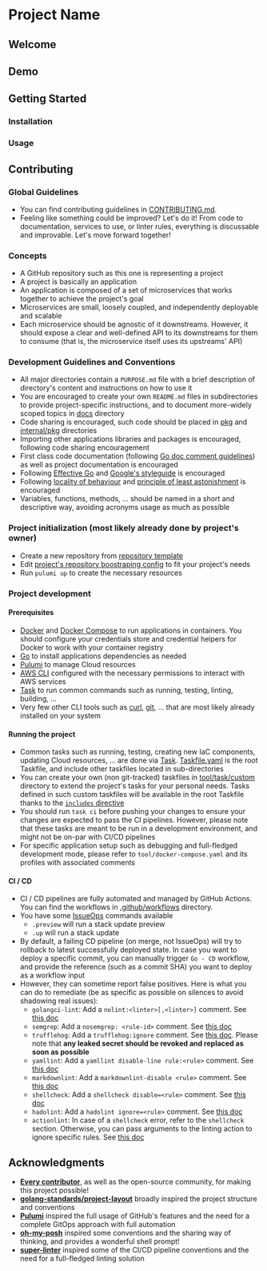 <!-- File managed by repo-as-code, do not edit manually! -->
# Project Name

<!-- Brief description of the project -->

## Welcome

<!-- Project presentation, motivation, and main features -->

## Demo

<!-- If applicable, project demo (video, screenshots, asciicinema, ...) -->

## Getting Started

### Installation

<!-- Prerequisites and installation instructions -->

### Usage

<!-- Basic usage and main commands -->

## Contributing

### Global Guidelines

- You can find contributing guidelines in [CONTRIBUTING.md](/../../../../kemadev/.github/blob/main/.github/CONTRIBUTING.md).
- Feeling like something could be improved? Let's do it! From code to documentation, services to use, or linter rules, everything is discussable and improvable. Let's move forward together!

### Concepts

- A GitHub repository such as this one is representing a project
- A project is basically an application
- An application is composed of a set of microservices that works together to achieve the project's goal
- Microservices are small, loosely coupled, and independently deployable and scalable
- Each microservice should be agnostic of it downstreams. However, it should expose a clear and well-defined API to its downstreams for them to consume (that is, the microservice itself uses its upstreams' API)

### Development Guidelines and Conventions

- All major directories contain a `PURPOSE.md` file with a brief description of directory's content and instructions on how to use it
- You are encouraged to create your own `README.md` files in subdirectories to provide project-specific instructions, and to document more-widely scoped topics in [docs](./doc) directory
- Code sharing is encouraged, such code should be placed in [pkg](pkg) and [internal/pkg](internal/pkg) directories
- Importing other applications libraries and packages is encouraged, following code sharing encouragement
- First class code documentation (following [Go doc comment guidelines](https://go.dev/doc/comment)) as well as project documentation is encouraged
- Following [Effective Go](https://go.dev/doc/effective_go) and [Google's styleguide](https://google.github.io/styleguide/go/) is encouraged
- Following [locality of behaviour](https://htmx.org/essays/locality-of-behaviour/) and [principle of least astonishment](https://en.wikipedia.org/wiki/Principle_of_least_astonishment) is encouraged
- Variables, functions, methods, ... should be named in a short and descriptive way, avoiding acronyms usage as much as possible

### Project initialization (most likely already done by project's owner)

- Create a new repository from [repository template](../../../repository-template)
- Edit [project's repository boostraping config](./config/github-repo/main.go) to fit your project's needs
- Run `pulumi up` to create the necessary resources

### Project development

#### Prerequisites

- [Docker](https://github.com/docker/cli) and [Docker Compose](https://github.com/docker/compose) to run applications in containers. You should configure your credentials store and credential helpers for Docker to work with your container registry
- [Go](https://github.com/golang/go) to install applications dependencies as needed
- [Pulumi](https://github.com/pulumi/pulumi) to manage Cloud resources
- [AWS CLI](https://github.com/aws/aws-cli) configured with the necessary permissions to interact with AWS services
- [Task](https://github.com/go-task/task) to run common commands such as running, testing, linting, building, ...
- Very few other CLI tools such as [curl](https://github.com/curl/curl), [git](https://github.com/git/git), ... that are most likely already installed on your system

#### Running the project

- Common tasks such as running, testing, creating new IaC components, updating Cloud resources, ... are done via [Task](https://github.com/go-task/task). [Taskfile.yaml](Taskfile.yaml) is the root Taskfile, and include other taskfiles located in sub-directories
- You can create your own (non git-tracked) taskfiles in [tool/task/custom](tool/task/custom) directory to extend the project's tasks for your personal needs. Tasks defined in such custom taskfiles will be available in the root Taskfile thanks to the [`includes` directive](tool/task/Taskfile.yaml#L10)
- You should run `task ci` before pushing your changes to ensure your changes are expected to pass the CI pipelines. However, please note that these tasks are meant to be run in a development environment, and might not be on-par with CI/CD pipelines
- For specific application setup such as debugging and full-fledged development mode, please refer to `tool/docker-compose.yaml` and its profiles with associated comments

#### CI / CD

- CI / CD pipelines are fully automated and managed by GitHub Actions. You can find the workflows in [.github/workflows](.github/workflows) directory.
- You have some [IssueOps](https://issue-ops.github.io/docs/) commands available
  - `.preview` will run a stack update preview
  - `.up` will run a stack update
- By default, a failing CD pipeline (on merge, not IssueOps) will try to rollback to latest successfully deployed state. In case you want to deploy a specific commit, you can manually trigger `Go - CD` workflow, and provide the reference (such as a commit SHA) you want to deploy as a workflow input
- However, they can sometime report false positives. Here is what you can do to remediate (be as specific as possible on silences to avoid shadowing real issues):
  - `golangci-lint`: Add a `nolint:<linter>[,<linter>]` comment. See [this doc](https://golangci-lint.run/usage/false-positives/)
  - `semgrep`: Add a `nosemgrep: <rule-id>` comment. See [this doc](https://semgrep.dev/docs/ignoring-files-folders-code)
  - `trufflehog`: Add a `trufflehog:ignore` comment. See [this doc](https://github.com/trufflesecurity/trufflehog/blob/main/README.md#question-faq). Please note that **any leaked secret should be revoked and replaced as soon as possible**
  - `yamllint`: Add a `yamllint disable-line rule:<rule>` comment. See [this doc](https://yamllint.readthedocs.io/en/stable/disable_with_comments.html)
  - `markdownlint`: Add a `markdownlint-disable <rule>` comment. See [this doc](https://github.com/DavidAnson/markdownlint/blob/main/README.md#configuration)
  - `shellcheck`: Add a `shellcheck disable=<rule>` comment. See [this doc](https://github.com/koalaman/shellcheck/wiki/Ignore)
  - `hadolint`: Add a `hadolint ignore=<rule>` comment. See [this doc](https://github.com/hadolint/hadolint/blob/master/README.md#ignoring-rules)
  - `actionlint`: In case of a `shellcheck` error, refer to the `shellcheck` section. Otherwise, you can pass arguments to the linting action to ignore specific rules. See [this doc](https://github.com/rhysd/actionlint/blob/main/docs/usage.md#ignore-some-errors)

## Acknowledgments

- **[Every contributor](/../../graphs/contributors)**, as well as the open-source community, for making this project possible!
- **[golang-standards/project-layout](https://github.com/golang-standards/project-layout)** broadly inspired the project structure and conventions
- **[Pulumi](https://github.com/pulumi)** inspired the full usage of GitHub's features and the need for a complete GitOps approach with full automation
- **[oh-my-posh](https://github.com/jandedobbeleer/oh-my-posh)** inspired some conventions and the sharing way of thinking, and provides a wonderful shell prompt!
- **[super-linter](https://github.com/super-linter/super-linter)** inspired some of the CI/CD pipeline conventions and the need for a full-fledged linting solution
